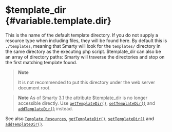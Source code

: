 \$template\_dir {#variable.template.dir}
===============

This is the name of the default template directory. If you do not supply
a resource type when including files, they will be found here. By
default this is `./templates`, meaning that Smarty will look for the
`templates/` directory in the same directory as the executing php
script. \$template\_dir can also be an array of directory paths: Smarty
will traverse the directories and stop on the first matching template
found.

> **Note**
>
> It is not recommended to put this directory under the web server
> document root.

> **Note**
> As of Smarty 3.1 the attribute \$template\_dir is no longer accessible
> directly. Use [`getTemplateDir()`](#api.get.template.dir),
> [`setTemplateDir()`](#api.set.template.dir) and
> [`addTemplateDir()`](#api.add.template.dir) instead.

See also [`Template Resources`](#resources),
[`getTemplateDir()`](#api.get.template.dir),
[`setTemplateDir()`](#api.set.template.dir) and
[`addTemplateDir()`](#api.add.template.dir).
